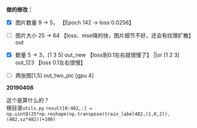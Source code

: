 **做的修改：**
- [x] 图片数量 9 -> 5， 【Epoch 142 -> loss 0.0256】
- [ ] 图片大小 25 -> 64 【loss、mse降的快，图片细节不好，还会有纹理扩散】 out
- [x] 数量 5 -> 3，[1 3 5] out_new 【loss到0.1左右就很慢了】  ||or [1 2 3] out_123 【loss 0.1左右很慢】
- [ ] 两张图[1,5] out_two_pic  [gpu 4]



**20190408**

这个是算什么的？  
根目录`utils.py` `result[0:482,:] = np.uint8(25*np.reshape(np.transpose(train_label482,(1,0,2)),(482,sz*482))+100)`